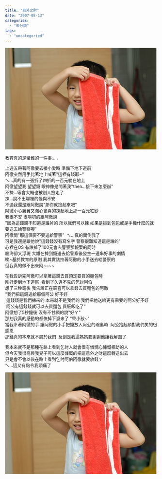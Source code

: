 ```yaml
---
title: "意外之財"
date: "2007-08-13"
categories: 
  - "未分類"
tags: 
  - "uncategoried"
---
```


![](images/1022818067_c1df8b2aa7.jpg)

教育真的是蠻難的一件事.....  
  
上週五帶著阿徹要去接小愛時 準備下地下道前  
阿徹突然用手比著地上喊著"這裡有錢耶~"  
ㄟ...真的有一張折了四折的一百元躺在地上  
阿徹望望我 望望錢 眼神像是問著我"then...接下來怎麼辦"  
不揀...等會大概也被別人撿走了  
揀...說不出哪裡的怪與不安  
不過我還是跟阿徹說"那你就撿起來吧"  
阿徹小心翼翼又滿心雀喜的揀起地上那一百元紅鈔  
我很不安 很嘮叨的跟阿徹說  
"因為這錢錢不知道是誰掉的 所以我們可以揀 如果是撿到包包或是手機什麼的就要送去給警察喔"  
阿徹問"那這個要不要送給警察"  ㄟ...真的問倒我了  
可是我還是跟他說"這錢錢沒有寫名字 警察很難知道這是誰的"  
心裡在OS 有誰掉了100元會去警察那報案的同時  
腦海卻又浮現 大雄在揀到錢送去給警察後發生一連串好事的劇情  
唉~基於教育的原則 我其實該拉著阿徹的小手送去給警察的  
但我真的做不出來阿~~~~  
  
在我告訴完阿徹可以拿著這錢去買預定要買的麵包時  
剛好走到地下道尾  看到了久違不見的乞討阿伯  
想了三秒鐘後 我告訴正在竊喜可以拿錢去買麵包的阿徹  
"我們把這錢送給那個阿公 好不好  
 這錢錢是我們揀來的 本來就不是我們的 我們把他送給更有需要的阿公好不好  
 阿公有這錢錢就可以去買麵包 買飯飯吃了"  
阿徹想了5秒鐘後 沒有不甘願的說"好ㄚ"  
那刻我真的感動的都快掉下淚來了 "乖小孩~"  
當我牽著阿徹的手 讓阿徹的小手把錢放入阿公的碗裏時  阿公抬起頭對我們笑的很感恩  
那錢真的本來就不屬於我們  反倒是我這媽媽要謝謝他讓我解圍了  
  
我本來就不是那種在路上看到乞討人就會很有憐憫心慷慨相助的人  
但今天我很高興我兒子可以這麼慷慨的把這意外之財這麼轉送出去  
只是會不會以後在路上看到乞討阿伯阿徹就要放錢ㄚ  
ㄟ...這又有點令我頭痛了  
  
![](images/1022818067_c1df8b2aa7.jpg)
